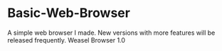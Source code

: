 # Basic-Web-Browser
A simple web browser I made. New versions with more features will be released frequently.
Weasel Browser 1.0
